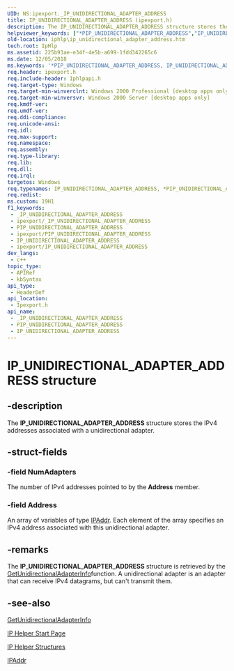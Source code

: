 ```yaml
---
UID: NS:ipexport._IP_UNIDIRECTIONAL_ADAPTER_ADDRESS
title: IP_UNIDIRECTIONAL_ADAPTER_ADDRESS (ipexport.h)
description: The IP_UNIDIRECTIONAL_ADAPTER_ADDRESS structure stores the IPv4 addresses associated with a unidirectional adapter.
helpviewer_keywords: ["*PIP_UNIDIRECTIONAL_ADAPTER_ADDRESS","IP_UNIDIRECTIONAL_ADAPTER_ADDRESS","IP_UNIDIRECTIONAL_ADAPTER_ADDRESS structure [IP Helper]","PIP_UNIDIRECTIONAL_ADAPTER_ADDRESS","PIP_UNIDIRECTIONAL_ADAPTER_ADDRESS structure pointer [IP Helper]","_iphlp_ip_unidirectional_adapter_address","ipexport/IP_UNIDIRECTIONAL_ADAPTER_ADDRESS","ipexport/PIP_UNIDIRECTIONAL_ADAPTER_ADDRESS","iphlp.ip_unidirectional_adapter_address"]
old-location: iphlp\ip_unidirectional_adapter_address.htm
tech.root: IpHlp
ms.assetid: 225b93ae-e34f-4e5b-a699-1fdd342265c6
ms.date: 12/05/2018
ms.keywords: '*PIP_UNIDIRECTIONAL_ADAPTER_ADDRESS, IP_UNIDIRECTIONAL_ADAPTER_ADDRESS, IP_UNIDIRECTIONAL_ADAPTER_ADDRESS structure [IP Helper], PIP_UNIDIRECTIONAL_ADAPTER_ADDRESS, PIP_UNIDIRECTIONAL_ADAPTER_ADDRESS structure pointer [IP Helper], _iphlp_ip_unidirectional_adapter_address, ipexport/IP_UNIDIRECTIONAL_ADAPTER_ADDRESS, ipexport/PIP_UNIDIRECTIONAL_ADAPTER_ADDRESS, iphlp.ip_unidirectional_adapter_address'
req.header: ipexport.h
req.include-header: Iphlpapi.h
req.target-type: Windows
req.target-min-winverclnt: Windows 2000 Professional [desktop apps only]
req.target-min-winversvr: Windows 2000 Server [desktop apps only]
req.kmdf-ver: 
req.umdf-ver: 
req.ddi-compliance: 
req.unicode-ansi: 
req.idl: 
req.max-support: 
req.namespace: 
req.assembly: 
req.type-library: 
req.lib: 
req.dll: 
req.irql: 
targetos: Windows
req.typenames: IP_UNIDIRECTIONAL_ADAPTER_ADDRESS, *PIP_UNIDIRECTIONAL_ADAPTER_ADDRESS
req.redist: 
ms.custom: 19H1
f1_keywords:
 - _IP_UNIDIRECTIONAL_ADAPTER_ADDRESS
 - ipexport/_IP_UNIDIRECTIONAL_ADAPTER_ADDRESS
 - PIP_UNIDIRECTIONAL_ADAPTER_ADDRESS
 - ipexport/PIP_UNIDIRECTIONAL_ADAPTER_ADDRESS
 - IP_UNIDIRECTIONAL_ADAPTER_ADDRESS
 - ipexport/IP_UNIDIRECTIONAL_ADAPTER_ADDRESS
dev_langs:
 - c++
topic_type:
 - APIRef
 - kbSyntax
api_type:
 - HeaderDef
api_location:
 - Ipexport.h
api_name:
 - _IP_UNIDIRECTIONAL_ADAPTER_ADDRESS
 - PIP_UNIDIRECTIONAL_ADAPTER_ADDRESS
 - IP_UNIDIRECTIONAL_ADAPTER_ADDRESS
---
```


# IP_UNIDIRECTIONAL_ADAPTER_ADDRESS structure


## -description

The 
<b>IP_UNIDIRECTIONAL_ADAPTER_ADDRESS</b> structure stores the IPv4 addresses associated with a unidirectional adapter.

## -struct-fields

### -field NumAdapters

The number of IPv4 addresses pointed to by the <b>Address</b> member.

### -field Address

An array of variables of type <a href="/windows/desktop/api/inaddr/ns-inaddr-in_addr">IPAddr</a>. Each element of the array specifies an IPv4 address associated with this unidirectional adapter.

## -remarks

The <b>IP_UNIDIRECTIONAL_ADAPTER_ADDRESS</b> structure is retrieved by the <a href="/windows/desktop/api/iphlpapi/nf-iphlpapi-getunidirectionaladapterinfo">GetUnidirectionalAdapterInfo</a>function. A unidirectional adapter is an adapter that can receive
    IPv4 datagrams, but can't transmit them.

## -see-also

<a href="/windows/desktop/api/iphlpapi/nf-iphlpapi-getunidirectionaladapterinfo">GetUnidirectionalAdapterInfo</a>



<a href="/windows/desktop/IpHlp/ip-helper-start-page">IP Helper Start Page</a>



<a href="/windows/desktop/IpHlp/ip-helper-structures">IP Helper Structures</a>



<a href="/windows/desktop/api/inaddr/ns-inaddr-in_addr">IPAddr</a>

